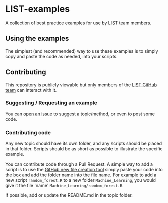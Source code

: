 # LIST-examples
A collection of best practice examples for use by LIST team members.

## Using the examples
The simplest (and recommended) way to use these examples is to simply copy and paste the code as needed, into your scripts.

## Contributing
This repository is publicly viewable but only members of the [LIST GitHub team](https://github.com/orgs/Public-Health-Scotland/teams/local-intelligence-support-team-list) can interact with it. 

### Suggesting / Requesting an example
You can [open an issue](https://github.com/Public-Health-Scotland/LIST-examples/issues) to suggest a topic/method, or even to post some code.

### Contributing code
Any new topic should have its own folder, and any scripts should be placed in that folder. Scripts should be as short as possible to illustrate the specific example.

You can contribute code through a Pull Request. A simple way to add a script is to use the [GitHub new file creation tool](https://github.com/Public-Health-Scotland/LIST-examples/new/main) simply paste your code into the box and add the folder name into the file name. For example to add a new script `random_forest.R` to a new folder `Machine_Learning`, you would give it the file 'name' `Machine_Learning/random_forest.R`.

If possible, add or update the README.md in the topic folder.
